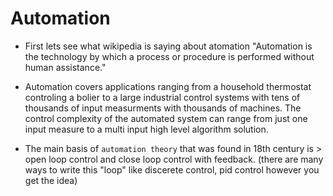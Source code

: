 # Automation

- First lets see what wikipedia is saying about atomation "Automation is the technology by which a process or procedure is performed without human assistance."

- Automation covers applications ranging from a household thermostat controling a bolier to a large industrial control systems with tens of thousands of input measurments with thousands of machines. The control complexity of the automated system can range from just one input measure to a multi input high level algorithm solution.

- The main basis of `automation theory` that was found in 18th century is > open loop control and close loop control with feedback. (there are many ways to write this "loop" like discerete control, pid control however you get the idea) 
